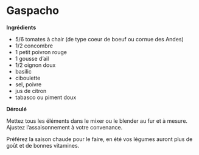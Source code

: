 # Gaspacho

**Ingrédients**  

* 5/6 tomates à chair (de type coeur de boeuf ou cornue des Andes)
* 1/2 concombre
* 1 petit poivron rouge
* 1 gousse d’ail
* 1/2 oignon doux
* basilic
* ciboulette
* sel, poivre
* jus de citron
* tabasco ou piment doux

**Déroulé**  

Mettez tous les éléments dans le mixer ou le blender au fur et à mesure.
Ajustez l’assaisonnement à votre convenance.

Préférez la saison chaude pour le faire, en été vos légumes auront plus de goût et de bonnes vitamines.
